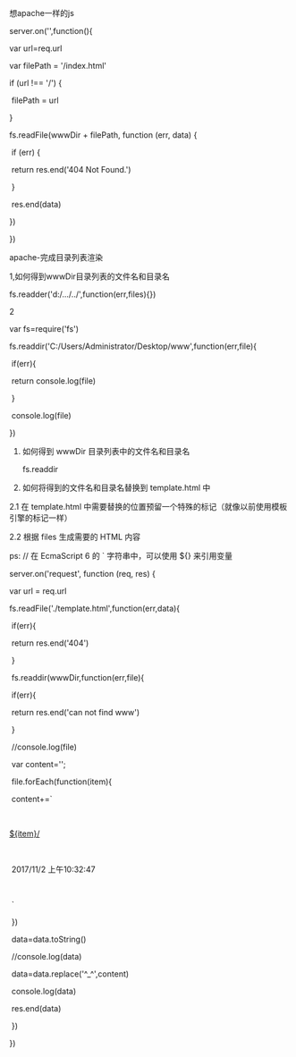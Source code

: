 想apache一样的js

server.on('',function(){

var url=req.url

var filePath = '/index.html'

  if (url !== '/') {

​    filePath = url

  }

  fs.readFile(wwwDir + filePath, function (err, data) {

​    if (err) {

​      return res.end('404 Not Found.')

​    }

​    res.end(data)

  })

})



apache-完成目录列表渲染

1,如何得到wwwDir目录列表的文件名和目录名

fs.readder('d:/.../../',function(err,files){})

2

var fs=require('fs')

fs.readdir('C:/Users/Administrator/Desktop/www',function(err,file){

​    if(err){

​        return console.log(file)

​    }

​    console.log(file)

})

1. 如何得到 wwwDir 目录列表中的文件名和目录名

   fs.readdir

2. 如何将得到的文件名和目录名替换到 template.html 中

2.1 在 template.html 中需要替换的位置预留一个特殊的标记（就像以前使用模板引擎的标记一样）

 2.2 根据 files 生成需要的 HTML 内容

ps: // 在 EcmaScript 6 的 ` 字符串中，可以使用 ${} 来引用变量

server.on('request', function (req, res) {

  var url = req.url

  fs.readFile('./template.html',function(err,data){

​      if(err){

​          return res.end('404')

​      }

​      fs.readdir(wwwDir,function(err,file){

​          if(err){

​              return res.end('can not find www')

​          }

​         //console.log(file)

​          var content='';

​          file.forEach(function(item){

​              content+=`

​            <tr>

​              <td data-value="apple/"><a class="icon dir" href="C:/Users/Administrator/Desktop/www">${item}/</a></td>

​              <td class="detailsColumn" data-value="0"></td>

​              <td class="detailsColumn" data-value="1509589967">2017/11/2 上午10:32:47</td>

​            </tr>

​            `

​          })

​          data=data.toString()

​          //console.log(data)

​          data=data.replace('^_^',content)

​          console.log(data)

​          res.end(data)

​    })

  })

